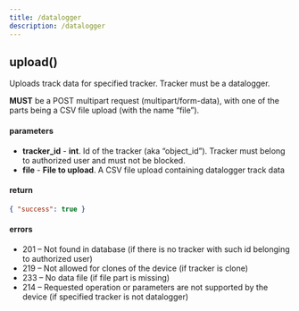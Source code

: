 ```yaml
---
title: /datalogger
description: /datalogger
---
```


## upload()
Uploads track data for specified tracker. Tracker must be a datalogger.

**MUST** be a POST multipart request (multipart/form-data), with one of the parts being a CSV file upload (with the name “file”).

#### parameters
* **tracker_id** - **int**. Id of the tracker (aka “object_id”). Tracker must belong to authorized user and must not be blocked.
* **file** - **File to upload**. A CSV file upload containing datalogger track data

#### return

```json
{ "success": true }
```

#### errors
*   201 – Not found in database (if there is no tracker with such id belonging to authorized user)
*   219 – Not allowed for clones of the device (if tracker is clone)
*   233 – No data file (if file part is missing)
*   214 – Requested operation or parameters are not supported by the device (if specified tracker is not datalogger)
